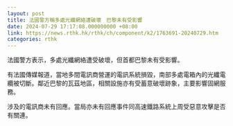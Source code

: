```yaml
---
layout: post
title: 法國警方稱多處光纖網絡遭破壞　巴黎未有受影響
date: 2024-07-29 17:17:08.000000000 +08:00
link: https://news.rthk.hk/rthk/ch/component/k2/1763691-20240729.htm
categories: rthk
---
```


法國警方表示，多處光纖網絡遭受破壞，但首都巴黎未有受影響。

有法國傳媒報道，當地多間電訊商營運的電訊系統損毀，南部多處電箱內的光纖電纜被切斷。鄰近巴黎的瓦茲地區，相關設施亦有受蓄意破壞跡象，主要影響固網服務。

涉及的電訊商未有回應。當局亦未有回應事件同高速鐵路系統上周受惡意攻擊是否有關連。
